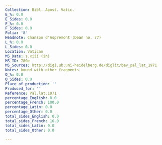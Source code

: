 ```yaml
---
Collection: Bibl. Apost. Vatic.
E_%: 0.0
E_Sides: 0.0
F_%: 0.0
F_Sides: 0.0
Folia: '8'
Headnote: Chanson d'Aspremont (Dean no. 77)
L_%: 0.0
L_Sides: 0.0
Location: Vatican
MS_Date: s.xiii (in)
MS_ID: 789e
MS_Sources: http://digi.ub.uni-heidelberg.de/diglit/bav_pal_lat_1971
Notes: bound with other fragments
O_%: 0.0
O_Sides: 0.0
Place_of_production: ''
Produced_for: ''
Reference: Pal.lat.1971
percentage_English: 0.0
percentage_French: 100.0
percentage_Latin: 0.0
percentage_Other: 0.0
total_sides_English: 0.0
total_sides_French: 16.0
total_sides_Latin: 0.0
total_sides_Other: 0.0

---
```

